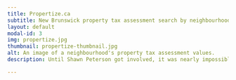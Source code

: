 ```yaml
---
title: Propertize.ca
subtitle: New Brunswick property tax assessment search by neighbourhood.
layout: default
modal-id: 3
img: propertize.jpg
thumbnail: propertize-thumbnail.jpg
alt: An image of a neighbourhood's property tax assessment values.
description: Until Shawn Peterson got involved, it was nearly impossible for residents of New Brunswick to look up a record of their property's value and how it changed over time. Shawn made this possible by taking this data and making it publicly accessible through an online application, <a href="http://www.propertize.ca" title="">Propertize.ca</a>.

---
```

